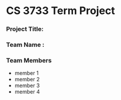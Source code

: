 # CS 3733 Term Project
### Project Title: 
### Team Name :  <enter your team name here> 
### Team Members 
* member 1
* member 2
* member 3
* member 4
